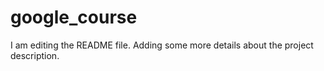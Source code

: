 # google_course

I am editing the README file. Adding some more details about the project description.

